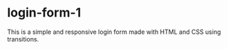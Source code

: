 # login-form-1
This is a simple and responsive login form made with HTML and CSS using transitions.
